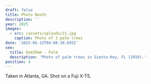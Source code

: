 ```yaml
---
draft: false
title: Photo Booth
description: ''
year: 2025
images:
  - src: /assets/uploads/21.jpg
    caption: Photo of 3 palm trees
date: '2025-05-13T04:08:39.695Z'
seo:
  title: Dom35mm - Palm
  description: 'Photo of palm trees in Siesta Key, FL (2019).'
position: 4
---
```



Taken in Atlanta, GA. Shot on a Fuji X-T5.
